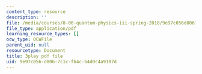 ```yaml
---
content_type: resource
description: ''
file: /media/courses/8-06-quantum-physics-iii-spring-2018/9e97c056d8067c1cfb4cb4d0c4a9107d_2-Td1mID8oQ.pdf
file_type: application/pdf
learning_resource_types: []
ocw_type: OCWFile
parent_uid: null
resourcetype: Document
title: 3play pdf file
uid: 9e97c056-d806-7c1c-fb4c-b4d0c4a9107d
---
```

